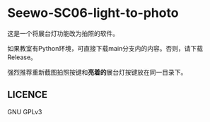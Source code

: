 # Seewo-SC06-light-to-photo

这是一个将展台灯功能改为拍照的软件。

如果教室有Python环境，可直接下载main分支内的内容。否则，请下载Release。

强烈推荐重新截图拍照按键和**亮着的**展台灯按键放在同一目录下。


## LICENCE
GNU GPLv3
